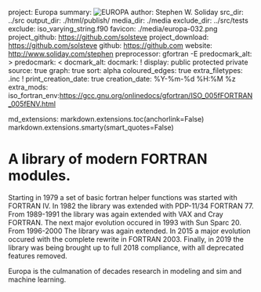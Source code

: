 project:          Europa
summary:          ![EUROPA](|doc|/media/europa-logo.png)
author:           Stephen W. Soliday
src_dir:          ../src
output_dir:       ./html/publish/
media_dir:        ./media
exclude_dir:      ../src/tests
exclude:          iso_varying_string.f90
favicon:          ./media/europa-032.png
project_github:   https://github.com/solsteve
project_download: https://github.com/solsteve
github:           https://github.com
website:          http://www.soliday.com/stephen
preprocessor:     gfortran -E
predocmark_alt:   >
predocmark:       <
docmark_alt:
docmark:          !
display:          public
                  protected
                  private
source:           true
graph:            true
sort:             alpha
coloured_edges:   true
extra_filetypes:  .inc !
print_creation_date: true
creation_date:    %Y-%m-%d %H:%M %z
extra_mods:  iso_fortran_env:https://gcc.gnu.org/onlinedocs/gfortran/ISO_005fFORTRAN_005fENV.html

md_extensions: markdown.extensions.toc(anchorlink=False)
               markdown.extensions.smarty(smart_quotes=False)

# A library of modern FORTRAN modules.

Starting in 1979 a set of basic fortran helper functions was started with FORTRAN IV.
In 1982 the library was extended with PDP-11/34 FORTRAN 77.
From 1989-1991 the library was again extended with VAX and Cray FORTRAN.
The next major evolution occured in 1993 with Sun Sparc 20.
From 1996-2000 The library was again extended.
In 2015 a major evolution occured with the complete rewrite in FORTRAN 2003.
Finally, in 2019 the library was being brought up to full 2018 compliance,
with all deprecated features removed.

Europa is the culmanation of decades research in modeling and sim and machine learning.
